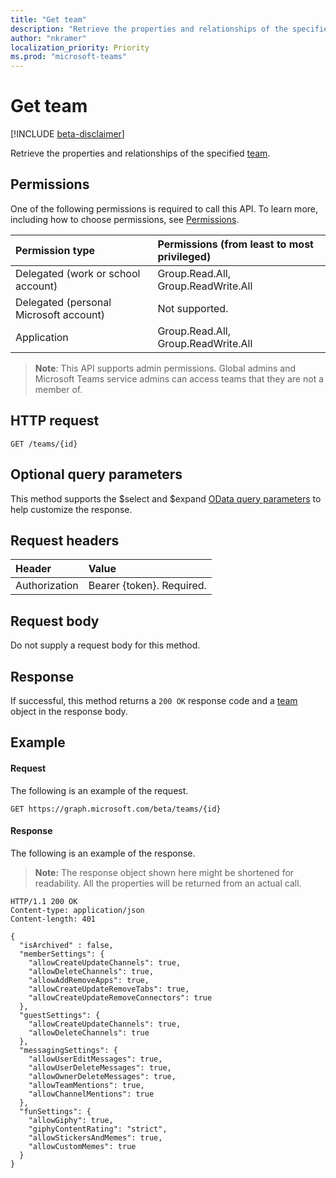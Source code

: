```yaml
---
title: "Get team"
description: "Retrieve the properties and relationships of the specified team."
author: "nkramer"
localization_priority: Priority
ms.prod: "microsoft-teams"
---
```


# Get team

[!INCLUDE [beta-disclaimer](../../includes/beta-disclaimer.md)]

Retrieve the properties and relationships of the specified [team](../resources/team.md).

## Permissions
One of the following permissions is required to call this API. To learn more, including how to choose permissions, see [Permissions](/graph/permissions-reference).

|Permission type      | Permissions (from least to most privileged)              |
|:--------------------|:---------------------------------------------------------|
|Delegated (work or school account) | Group.Read.All, Group.ReadWrite.All    |
|Delegated (personal Microsoft account) | Not supported.    |
|Application | Group.Read.All, Group.ReadWrite.All    |

> **Note**: This API supports admin permissions. Global admins and Microsoft Teams service admins can access teams that they are not a member of.

## HTTP request
<!-- { "blockType": "ignored" } -->
```http
GET /teams/{id}
```

## Optional query parameters
This method supports the $select and $expand [OData query parameters](/graph/query-parameters) to help customize the response.

## Request headers
| Header       | Value |
|:---------------|:--------|
| Authorization  | Bearer {token}. Required.  |

## Request body
Do not supply a request body for this method.

## Response

If successful, this method returns a `200 OK` response code and a [team](../resources/team.md) object in the response body.
## Example
#### Request
The following is an example of the request.
<!-- {
  "blockType": "ignored",
  "name": "get_team"
}-->
```http
GET https://graph.microsoft.com/beta/teams/{id}
```
#### Response
The following is an example of the response. 

>**Note:** The response object shown here might be shortened for readability. All the properties will be returned from an actual call.
<!-- {
  "blockType": "ignored",
  "truncated": true,
  "@odata.type": "microsoft.graph.team"
} -->
```http
HTTP/1.1 200 OK
Content-type: application/json
Content-length: 401

{
  "isArchived" : false,
  "memberSettings": {
    "allowCreateUpdateChannels": true,
    "allowDeleteChannels": true,
    "allowAddRemoveApps": true,
    "allowCreateUpdateRemoveTabs": true,
    "allowCreateUpdateRemoveConnectors": true    
  },
  "guestSettings": {
    "allowCreateUpdateChannels": true,
    "allowDeleteChannels": true 
  },
  "messagingSettings": {
    "allowUserEditMessages": true,
    "allowUserDeleteMessages": true,
    "allowOwnerDeleteMessages": true,
    "allowTeamMentions": true,
    "allowChannelMentions": true    
  },
  "funSettings": {
    "allowGiphy": true,
    "giphyContentRating": "strict",
    "allowStickersAndMemes": true,
    "allowCustomMemes": true
  }
}
```

<!-- uuid: 8fcb5dbc-d5aa-4681-8e31-b001d5168d79
2015-10-25 14:57:30 UTC -->
<!--
{
  "type": "#page.annotation",
  "description": "Get team",
  "keywords": "",
  "section": "documentation",
  "tocPath": "",
  "suppressions": [
    "Error: /api-reference/beta/api/team-get.md:\r\n      Exception processing links.\r\n    System.ArgumentException: Link Definition was null. Link text: !INCLUDE [beta-disclaimer](../../includes/beta-disclaimer.md)\r\n      at ApiDoctor.Validation.DocFile.get_LinkDestinations()\r\n      at ApiDoctor.Validation.DocSet.ValidateLinks(Boolean includeWarnings, String[] relativePathForFiles, IssueLogger issues, Boolean requireFilenameCaseMatch, Boolean printOrphanedFiles)"
  ]
}
-->
